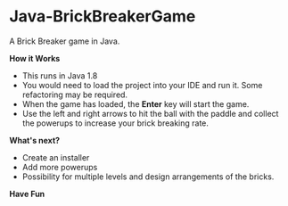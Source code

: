 # Java-BrickBreakerGame
A Brick Breaker game in Java.

**How it Works**
- This runs in Java 1.8
- You would need to load the project into your IDE and run it. Some refactoring may be required. 
- When the game has loaded,  the **Enter** key will start the game. 
- Use the left and right arrows to hit the ball with the paddle and collect the powerups to increase your brick breaking rate. 

**What's next?**
- Create an installer
- Add more powerups
- Possibility for multiple levels and design arrangements of the bricks. 

**Have Fun**
